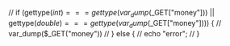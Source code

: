 // if (gettype($int) === gettype(var_dump($_GET["money"])) || gettype($double) === gettype(var_dump($_GET["money"]))) {
            // var_dump($_GET("money"))
        // } else {
            // echo "error";
        // }